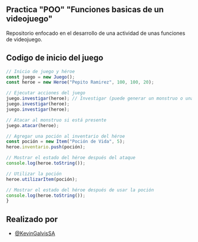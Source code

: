## Practica "POO" "Funciones basicas de un videojuego"

Repositorio enfocado en el desarrollo de una actividad de unas funciones de videojuego.

## Codigo de inicio del juego

```javascript
// Inicio de juego y héroe
const juego = new Juego();
const heroe = new Heroe("Pepito Ramirez", 100, 100, 20);

// Ejecutar acciones del juego
juego.investigar(heroe); // Investigar (puede generar un monstruo o una poción)
juego.investigar(heroe); 
juego.investigar(heroe); 

// Atacar al monstruo si está presente
juego.atacar(heroe);

// Agregar una poción al inventario del héroe
const poción = new Item("Poción de Vida", 5);
heroe.inventario.push(poción);

// Mostrar el estado del héroe después del ataque
console.log(heroe.toString());

// Utilizar la poción
heroe.utilizarItem(poción);

// Mostrar el estado del héroe después de usar la poción
console.log(heroe.toString());
}
```
## Realizado por

- [@KevinGalvisSA](https://www.github.com/KevinGalvisSA)

